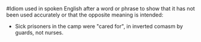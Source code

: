#Idiom
used in spoken English after a word or phrase to show that it has not been used accurately or that the opposite meaning is intended:

- Sick prisoners in the camp were "cared for", in inverted comasm by guards, not nurses.


